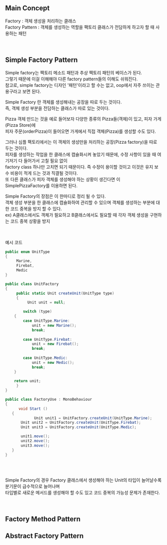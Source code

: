 ## Main Concept
Factory : 객체 생성을 처리하는 클래스<br>
Factory Pattern : 객체를 생성하는 역할을 팩토리 클래스가 전담하게 하고자 할 때 사용하는 패턴<br>
<br>
<br>

## Simple Factory Pattern
Simple factory는 팩토리 메소드 패턴과 추상 팩토리 패턴의 베이스가 된다.<br>
그렇기 때문에 이걸 이해해야 다른 factory pattern들의 이해도 쉬워진다.<br>
참고로, simple factory는 디자인 '패턴'이라고 할 수는 없고, oop에서 자주 쓰이는 관용구라고 보면 된다.<br>

Simple Factory 란 객체를 생성해내는 공장을 따로 두는 것이다.<br>
즉, 객체 생성 부분을 전담하는 클래스가 따로 있는 것이다. <br>

Pizza 객체 만드는 것을 예로 들어보자 다양한 종류의 Pizza들(객체)이 있고, 피자 가게(Pizza Store)에<br>
피자 주문(orderPizza)이 들어오면 가게에서 직접 객체(Pizza)를 생성할 수도 있다.<br>

그러나 심플 팩토리에서는 이 객체의 생성만을 처리하는 공장(Pizza factory)을 따로 두는 것이다.<br>
피자를 생성하는 작업을 한 클래스에 캡슐화시켜 놓았기 때문에, 수정 사항이 있을 때 여기저기 다 들어가서 고칠 필요 없이<br>
factory class 하나만 고치면 되기 때문이다. 즉 수정이 용이할 것이고 이것은 유지 보수 비용이 적게 드는 것과 직결될 것이다.<br>
또 다른 클래스가 피자 객체를 생성해야 하는 상황이 생긴다면 이 SimplePizzaFactory를 이용하면 된다.<br>

Simple Factory의 장점은 이 한마디로 정리 될 수 있다.<br>
객체 생성 부분을 한 클래스에 캡슐화하여 관리할 수 있으며 객체를 생성하는 부분에 대한 코드 중복을 방지 할 수 있다.<br>
ex) A클래스에서도 객체가 필요하고 B클래스에서도 필요할 때 각자 객체 생성을 구현하는 코드 중복 상황을 방지<br>
<br>
<br>

예시 코드<br> 
```c#
public enum UnitType
{
	 Marine,
	 Firebat,
	 Medic
}

public class UnitFactory
{
	 public static Unit createUnit(UnitType type)
	 {
		  Unit unit = null;

	  	switch (type)
    {
        case UnitType.Marine:
            unit = new Marine();
            break;
            
        case UnitType.Firebat:
            unit = new Firebat();
            break;
            
        case UnitType.Medic:
            unit = new Medic();
            break;
    }
    
    return unit;
	 }
}

public class FactoryUse : MonoBehaviour 
{
	  void Start () 
   {
		     Unit unit1 = UnitFactory.createUnit(UnitType.Marine);
       Unit unit2 = UnitFactory.createUnit(UnitType.Firebat);
       Unit unit3 = UnitFactory.createUnit(UnitType.Medic);

       unit1.move();
       unit2.move();
       unit3.move();
   }
}
```
<br>
<br>

Simple Factory의 경우 Factory 클래스에서 생성해야 하는 Unit의 타입이 늘어날수록 분기문이 급수적으로 늘어나며<br>
타입별로 새로운 메서드를 생성해야 할 수도 있고 코드 중복의 가능성 문제가 존재한다.<br>
<br>
<br>

## Factory Method Pattern

## Abstract Factory Pattern
